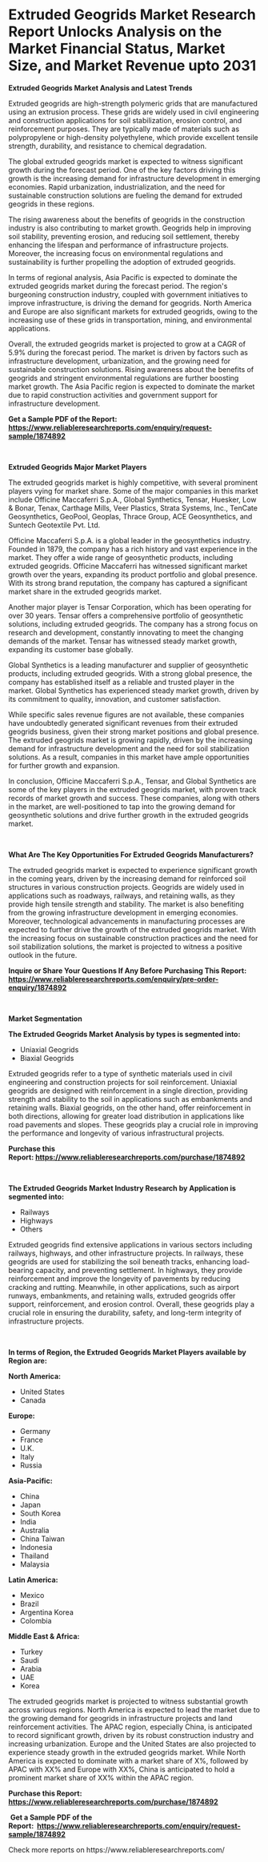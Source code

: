 <p><h1>Extruded Geogrids Market Research Report Unlocks Analysis on the Market Financial Status, Market Size, and Market Revenue upto 2031</h1></p><p><strong>Extruded Geogrids Market Analysis and Latest Trends</strong></p>
<p><p>Extruded geogrids are high-strength polymeric grids that are manufactured using an extrusion process. These grids are widely used in civil engineering and construction applications for soil stabilization, erosion control, and reinforcement purposes. They are typically made of materials such as polypropylene or high-density polyethylene, which provide excellent tensile strength, durability, and resistance to chemical degradation.</p><p>The global extruded geogrids market is expected to witness significant growth during the forecast period. One of the key factors driving this growth is the increasing demand for infrastructure development in emerging economies. Rapid urbanization, industrialization, and the need for sustainable construction solutions are fueling the demand for extruded geogrids in these regions.</p><p>The rising awareness about the benefits of geogrids in the construction industry is also contributing to market growth. Geogrids help in improving soil stability, preventing erosion, and reducing soil settlement, thereby enhancing the lifespan and performance of infrastructure projects. Moreover, the increasing focus on environmental regulations and sustainability is further propelling the adoption of extruded geogrids.</p><p>In terms of regional analysis, Asia Pacific is expected to dominate the extruded geogrids market during the forecast period. The region's burgeoning construction industry, coupled with government initiatives to improve infrastructure, is driving the demand for geogrids. North America and Europe are also significant markets for extruded geogrids, owing to the increasing use of these grids in transportation, mining, and environmental applications.</p><p>Overall, the extruded geogrids market is projected to grow at a CAGR of 5.9% during the forecast period. The market is driven by factors such as infrastructure development, urbanization, and the growing need for sustainable construction solutions. Rising awareness about the benefits of geogrids and stringent environmental regulations are further boosting market growth. The Asia Pacific region is expected to dominate the market due to rapid construction activities and government support for infrastructure development.</p></p>
<p><strong>Get a Sample PDF of the Report:&nbsp; <a href="https://www.reliableresearchreports.com/enquiry/request-sample/1874892">https://www.reliableresearchreports.com/enquiry/request-sample/1874892</a></strong></p>
<p>&nbsp;</p>
<p><strong>Extruded Geogrids Major Market Players</strong></p>
<p><p>The extruded geogrids market is highly competitive, with several prominent players vying for market share. Some of the major companies in this market include Officine Maccaferri S.p.A., Global Synthetics, Tensar, Huesker, Low & Bonar, Tenax, Carthage Mills, Veer Plastics, Strata Systems, Inc., TenCate Geosynthetics, GeoPool, Geoplas, Thrace Group, ACE Geosynthetics, and Suntech Geotextile Pvt. Ltd.</p><p>Officine Maccaferri S.p.A. is a global leader in the geosynthetics industry. Founded in 1879, the company has a rich history and vast experience in the market. They offer a wide range of geosynthetic products, including extruded geogrids. Officine Maccaferri has witnessed significant market growth over the years, expanding its product portfolio and global presence. With its strong brand reputation, the company has captured a significant market share in the extruded geogrids market.</p><p>Another major player is Tensar Corporation, which has been operating for over 30 years. Tensar offers a comprehensive portfolio of geosynthetic solutions, including extruded geogrids. The company has a strong focus on research and development, constantly innovating to meet the changing demands of the market. Tensar has witnessed steady market growth, expanding its customer base globally.</p><p>Global Synthetics is a leading manufacturer and supplier of geosynthetic products, including extruded geogrids. With a strong global presence, the company has established itself as a reliable and trusted player in the market. Global Synthetics has experienced steady market growth, driven by its commitment to quality, innovation, and customer satisfaction.</p><p>While specific sales revenue figures are not available, these companies have undoubtedly generated significant revenues from their extruded geogrids business, given their strong market positions and global presence. The extruded geogrids market is growing rapidly, driven by the increasing demand for infrastructure development and the need for soil stabilization solutions. As a result, companies in this market have ample opportunities for further growth and expansion.</p><p>In conclusion, Officine Maccaferri S.p.A., Tensar, and Global Synthetics are some of the key players in the extruded geogrids market, with proven track records of market growth and success. These companies, along with others in the market, are well-positioned to tap into the growing demand for geosynthetic solutions and drive further growth in the extruded geogrids market.</p></p>
<p>&nbsp;</p>
<p><strong>What Are The Key Opportunities For Extruded Geogrids Manufacturers?</strong></p>
<p><p>The extruded geogrids market is expected to experience significant growth in the coming years, driven by the increasing demand for reinforced soil structures in various construction projects. Geogrids are widely used in applications such as roadways, railways, and retaining walls, as they provide high tensile strength and stability. The market is also benefiting from the growing infrastructure development in emerging economies. Moreover, technological advancements in manufacturing processes are expected to further drive the growth of the extruded geogrids market. With the increasing focus on sustainable construction practices and the need for soil stabilization solutions, the market is projected to witness a positive outlook in the future.</p></p>
<p><strong>Inquire or Share Your Questions If Any Before Purchasing This Report: <a href="https://www.reliableresearchreports.com/enquiry/pre-order-enquiry/1874892">https://www.reliableresearchreports.com/enquiry/pre-order-enquiry/1874892</a></strong></p>
<p>&nbsp;</p>
<p><strong>Market Segmentation</strong></p>
<p><strong>The Extruded Geogrids Market Analysis by types is segmented into:</strong></p>
<p><ul><li>Uniaxial Geogrids</li><li>Biaxial Geogrids</li></ul></p>
<p><p>Extruded geogrids refer to a type of synthetic materials used in civil engineering and construction projects for soil reinforcement. Uniaxial geogrids are designed with reinforcement in a single direction, providing strength and stability to the soil in applications such as embankments and retaining walls. Biaxial geogrids, on the other hand, offer reinforcement in both directions, allowing for greater load distribution in applications like road pavements and slopes. These geogrids play a crucial role in improving the performance and longevity of various infrastructural projects.</p></p>
<p><strong>Purchase this Report:&nbsp;<a href="https://www.reliableresearchreports.com/purchase/1874892">https://www.reliableresearchreports.com/purchase/1874892</a></strong></p>
<p>&nbsp;</p>
<p><strong>The Extruded Geogrids Market Industry Research by Application is segmented into:</strong></p>
<p><ul><li>Railways</li><li>Highways</li><li>Others</li></ul></p>
<p><p>Extruded geogrids find extensive applications in various sectors including railways, highways, and other infrastructure projects. In railways, these geogrids are used for stabilizing the soil beneath tracks, enhancing load-bearing capacity, and preventing settlement. In highways, they provide reinforcement and improve the longevity of pavements by reducing cracking and rutting. Meanwhile, in other applications, such as airport runways, embankments, and retaining walls, extruded geogrids offer support, reinforcement, and erosion control. Overall, these geogrids play a crucial role in ensuring the durability, safety, and long-term integrity of infrastructure projects.</p></p>
<p>&nbsp;</p>
<p><strong>In terms of Region, the Extruded Geogrids Market Players available by Region are:</strong></p>
<p>
    <p> <strong> North America: </strong>
        <ul>
            <li>United States</li>
            <li>Canada</li>
        </ul>
        </p> 
    <p> <strong> Europe: </strong>
        <ul>
            <li>Germany</li>
            <li>France</li>
            <li>U.K.</li>
            <li>Italy</li>
            <li>Russia</li>
        </ul>
        </p> 
    <p> <strong> Asia-Pacific: </strong>
        <ul>
            <li>China</li>
            <li>Japan</li>
            <li>South Korea</li>
            <li>India</li>
            <li>Australia</li>
            <li>China Taiwan</li>
            <li>Indonesia</li>
            <li>Thailand</li>
            <li>Malaysia</li>
        </ul>
        </p> 
    <p> <strong> Latin America: </strong>
        <ul>
            <li>Mexico</li>
            <li>Brazil</li>
            <li>Argentina Korea</li>
            <li>Colombia</li>
        </ul>
        </p> 
    <p> <strong> Middle East & Africa: </strong>
        <ul>
            <li>Turkey</li>
            <li>Saudi</li>
            <li>Arabia</li>
            <li>UAE</li>
            <li>Korea</li>
        </ul>
    </p>
    </p>
<p><p>The extruded geogrids market is projected to witness substantial growth across various regions. North America is expected to lead the market due to the growing demand for geogrids in infrastructure projects and land reinforcement activities. The APAC region, especially China, is anticipated to record significant growth, driven by its robust construction industry and increasing urbanization. Europe and the United States are also projected to experience steady growth in the extruded geogrids market. While North America is expected to dominate with a market share of X%, followed by APAC with XX% and Europe with XX%, China is anticipated to hold a prominent market share of XX% within the APAC region.</p></p>
<p><strong>Purchase this Report: <a href="https://www.reliableresearchreports.com/purchase/1874892">https://www.reliableresearchreports.com/purchase/1874892</a></strong></p>
<p>&nbsp;<strong>Get a Sample PDF of the Report:&nbsp;&nbsp;<a href="https://www.reliableresearchreports.com/enquiry/request-sample/1874892">https://www.reliableresearchreports.com/enquiry/request-sample/1874892</a></strong></p>
<p><strong></strong></p>
<p>Check more reports on https://www.reliableresearchreports.com/</p>